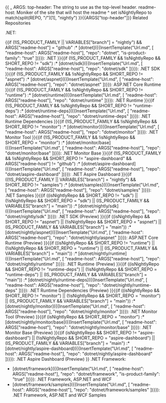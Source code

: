 {{
    _ ARGS:
      top-header: The string to use as the top-level header.
      readme-host: Moniker of the site that will host the readme ^
    set isNightlyRepo to match(split(REPO, "/")[1], "nightly")
}}{{ARGS["top-header"]}} Related Repositories

.NET:

{{if (!IS_PRODUCT_FAMILY || VARIABLES["branch"] = "nightly") && ARGS["readme-host"] = "github"
    :* [dotnet]({{InsertTemplate("Url.md", [ "readme-host": ARGS["readme-host"], "repo": "dotnet", "is-product-family": "true" ])}}): .NET
}}{{if (!IS_PRODUCT_FAMILY && !isNightlyRepo && SHORT_REPO != "sdk")
    :* [dotnet/sdk]({{InsertTemplate("Url.md", [ "readme-host": ARGS["readme-host"], "repo": "dotnet/sdk" ])}}): .NET SDK
}}{{if (!IS_PRODUCT_FAMILY && !isNightlyRepo && SHORT_REPO != "aspnet")
    :* [dotnet/aspnet]({{InsertTemplate("Url.md", [ "readme-host": ARGS["readme-host"], "repo": "dotnet/aspnet" ])}}): ASP.NET Core Runtime
}}{{if (!IS_PRODUCT_FAMILY && !isNightlyRepo && SHORT_REPO != "runtime")
    :* [dotnet/runtime]({{InsertTemplate("Url.md", [ "readme-host": ARGS["readme-host"], "repo": "dotnet/runtime" ])}}): .NET Runtime
}}{{if (!IS_PRODUCT_FAMILY && !isNightlyRepo && SHORT_REPO != "runtime-deps")
    :* [dotnet/runtime-deps]({{InsertTemplate("Url.md", [ "readme-host": ARGS["readme-host"], "repo": "dotnet/runtime-deps" ])}}): .NET Runtime Dependencies
}}{{if (!IS_PRODUCT_FAMILY && !isNightlyRepo && SHORT_REPO != "monitor")
    :* [dotnet/monitor]({{InsertTemplate("Url.md", [ "readme-host": ARGS["readme-host"], "repo": "dotnet/monitor" ])}}): .NET Monitor Tool
}}{{if (!IS_PRODUCT_FAMILY && !isNightlyRepo && SHORT_REPO = "monitor")
    :* [dotnet/monitor/base]({{InsertTemplate("Url.md", [ "readme-host": ARGS["readme-host"], "repo": "dotnet/monitor/base" ])}}): .NET Monitor Base
}}{{if (!IS_PRODUCT_FAMILY && !isNightlyRepo && SHORT_REPO != "aspire-dashboard" && ARGS["readme-host"] != "github")
    :* [dotnet/aspire-dashboard]({{InsertTemplate("Url.md", [ "readme-host": ARGS["readme-host"], "repo": "dotnet/aspire-dashboard" ])}}): .NET Aspire Dashboard
}}{{if ((!IS_PRODUCT_FAMILY || VARIABLES["branch"] = "nightly") && SHORT_REPO != "samples")
    :* [dotnet/samples]({{InsertTemplate("Url.md", [ "readme-host": ARGS["readme-host"], "repo": "dotnet/samples" ])}}): .NET Samples
}}{{if ((isNightlyRepo && SHORT_REPO != "sdk") || (!isNightlyRepo && SHORT_REPO = "sdk") || (IS_PRODUCT_FAMILY && VARIABLES["branch"] = "main"))
    :* [dotnet/nightly/sdk]({{InsertTemplate("Url.md", [ "readme-host": ARGS["readme-host"], "repo": "dotnet/nightly/sdk" ])}}): .NET SDK (Preview)
}}{{if ((isNightlyRepo && SHORT_REPO != "aspnet") || (!isNightlyRepo && SHORT_REPO = "aspnet") || (IS_PRODUCT_FAMILY && VARIABLES["branch"] = "main"))
    :* [dotnet/nightly/aspnet]({{InsertTemplate("Url.md", [ "readme-host": ARGS["readme-host"], "repo": "dotnet/nightly/aspnet" ])}}): ASP.NET Core Runtime (Preview)
}}{{if ((isNightlyRepo && SHORT_REPO != "runtime") || (!isNightlyRepo && SHORT_REPO = "runtime") || (IS_PRODUCT_FAMILY && VARIABLES["branch"] = "main"))
    :* [dotnet/nightly/runtime]({{InsertTemplate("Url.md", [ "readme-host": ARGS["readme-host"], "repo": "dotnet/nightly/runtime" ])}}): .NET Runtime (Preview)
}}{{if ((isNightlyRepo && SHORT_REPO != "runtime-deps") || (!isNightlyRepo && SHORT_REPO = "runtime-deps") || (IS_PRODUCT_FAMILY && VARIABLES["branch"] = "main"))
    :* [dotnet/nightly/runtime-deps]({{InsertTemplate("Url.md", [ "readme-host": ARGS["readme-host"], "repo": "dotnet/nightly/runtime-deps" ])}}): .NET Runtime Dependencies (Preview)
}}{{if ((isNightlyRepo && SHORT_REPO != "monitor") || (!isNightlyRepo && SHORT_REPO = "monitor") || (IS_PRODUCT_FAMILY && VARIABLES["branch"] = "main"))
    :* [dotnet/nightly/monitor]({{InsertTemplate("Url.md", [ "readme-host": ARGS["readme-host"], "repo": "dotnet/nightly/monitor" ])}}): .NET Monitor Tool (Preview)
}}{{if (isNightlyRepo && SHORT_REPO = "monitor")
    :* [dotnet/nightly/monitor/base]({{InsertTemplate("Url.md", [ "readme-host": ARGS["readme-host"], "repo": "dotnet/nightly/monitor/base" ])}}): .NET Monitor Base (Preview)
}}{{if (isNightlyRepo && SHORT_REPO != "aspire-dashboard") || (!isNightlyRepo && SHORT_REPO = "aspire-dashboard") || (IS_PRODUCT_FAMILY && VARIABLES["branch"] = "main")
    :* [dotnet/nightly/aspire-dashboard]({{InsertTemplate("Url.md", [ "readme-host": ARGS["readme-host"], "repo": "dotnet/nightly/aspire-dashboard" ])}}): .NET Aspire Dashboard (Preview)
}}
.NET Framework:

* [dotnet/framework]({{InsertTemplate("Url.md", [ "readme-host": ARGS["readme-host"], "repo": "dotnet/framework", "is-product-family": "true" ])}}): .NET Framework, ASP.NET and WCF
* [dotnet/framework/samples]({{InsertTemplate("Url.md", [ "readme-host": ARGS["readme-host"], "repo": "dotnet/framework/samples" ])}}): .NET Framework, ASP.NET and WCF Samples
